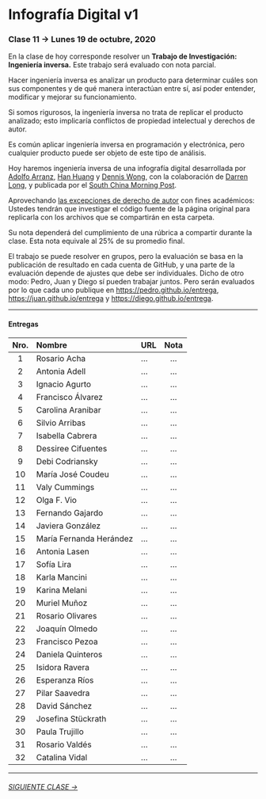 # Infografía Digital v1

### Clase 11 → Lunes 19 de octubre, 2020

En la clase de hoy corresponde resolver un **Trabajo de Investigación: Ingeniería inversa.** Este trabajo será evaluado con nota parcial.

Hacer ingeniería inversa es analizar un producto para determinar cuáles son sus componentes y de qué manera interactúan entre sí, así poder entender, modificar y mejorar su funcionamiento.

Si somos rigurosos, la ingeniería inversa no trata de replicar el producto analizado; esto implicaría conflictos de propiedad intelectual y derechos de autor. 

Es común aplicar ingeniería inversa en programación y electrónica, pero cualquier producto puede ser objeto de este tipo de análisis.

Hoy haremos ingeniería inversa de una infografía digital desarrollada por [Adolfo Arranz](https://www.scmp.com/author/adolfo-arranz), [Han Huang](https://www.scmp.com/author/han-huang) y [Dennis Wong](https://www.scmp.com/author/dennis-wong), con la colaboración de [Darren Long](https://www.scmp.com/author/darren-long), y publicada por el [South China Morning Post](https://www.scmp.com/author/scmp-graphics). 

Aprovechando [las excepciones de derecho de autor](https://www.bcn.cl/leyfacil/recurso/propiedad-intelectual-(derechos-de-autor)) con fines académicos: Ustedes tendrán que investigar el código fuente de la página original para replicarla con los archivos que se compartirán en esta carpeta.

Su nota dependerá del cumplimiento de una rúbrica a compartir durante la clase. Esta nota equivale al 25% de su promedio final.

El trabajo se puede resolver en grupos, pero la evaluación se basa en la publicación de resultado en cada cuenta de GitHub, y una parte de la evaluación depende de ajustes que debe ser individuales. Dicho de otro modo: Pedro, Juan y Diego sí pueden trabajar juntos. Pero serán evaluados por lo que cada uno publique en https://pedro.github.io/entrega, https://juan.github.io/entrega y https://diego.github.io/entrega.

- - - - - - - - - - - -

#### Entregas

| Nro.  | Nombre | URL | Nota |
|:-----:|:-------|:--------|:-----:|
| 1 | Rosario Acha | … | … |
| 2 | Antonia Adell | … | … |
| 3 | Ignacio Agurto | … | … |
| 4 | Francisco Álvarez | … | … |
| 5 | Carolina Aranibar | … | … |
| 6 | Silvio Arribas | … | … |
| 7 | Isabella Cabrera | … | … |
| 8 | Dessiree Cifuentes | … | … |
| 9 | Debi Codriansky | … | … |
| 10 | María José Coudeu | … | … |
| 11 | Valy Cummings | … | … |
| 12 | Olga F. Vio | … | … |
| 13 | Fernando Gajardo | … | … |
| 14 | Javiera González | … | … |
| 15 | María Fernanda Herández | … | … |
| 16 | Antonia Lasen | … | … |
| 17 | Sofía Lira | … | … |
| 18 | Karla Mancini | … | … |
| 19 | Karina Melani | … | … |
| 20 | Muriel Muñoz | … | … |
| 21 | Rosario Olivares | … | … |
| 22 | Joaquín Olmedo | … | … |
| 23 | Francisco Pezoa | … | … |
| 24 | Daniela Quinteros | … | … |
| 25 | Isidora Ravera | … | … | 
| 26 | Esperanza Ríos | … | … | 
| 27 | Pilar Saavedra | … | … |
| 28 | David Sánchez | … | … |
| 29 | Josefina Stückrath | … | … |
| 30 | Paula Trujillo | … | … |
| 31 | Rosario Valdés | … | … |
| 32 | Catalina Vidal | … | … |

- - - - - - - -

###### [SIGUIENTE CLASE →](https://github.com/profesorfaco/dno075-2020/tree/gh-pages/clase-12)
